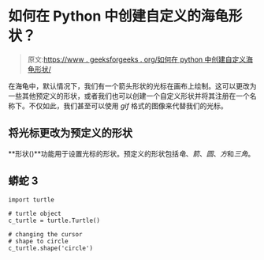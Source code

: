 # 如何在 Python 中创建自定义的海龟形状？

> 原文:[https://www . geeksforgeeks . org/如何在 python 中创建自定义海龟形状/](https://www.geeksforgeeks.org/how-to-create-custom-turtle-shapes-in-python/)

在海龟中，默认情况下，我们有一个箭头形状的光标在画布上绘制。这可以更改为一些其他预定义的形状，或者我们也可以创建一个自定义形状并将其注册在一个名称下。不仅如此，我们甚至可以使用 *gif* 格式的图像来代替我们的光标。

## 将光标更改为预定义的形状

**形状()**功能用于设置光标的形状。预定义的形状包括*龟*、*箭*、*圆*、*方*和*三角*。

## 蟒蛇 3

```
import turtle

# turtle object
c_turtle = turtle.Turtle()

# changing the cursor
# shape to circle
c_turtle.shape('circle')
```